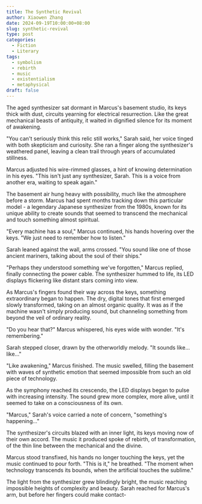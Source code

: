 ```yaml
---
title: The Synthetic Revival
author: Xiaowen Zhang
date: 2024-09-19T10:00:00+08:00
slug: synthetic-revival
type: post
categories:
  - Fiction
  - Literary
tags:
  - symbolism
  - rebirth
  - music
  - existentialism
  - metaphysical
draft: false
---
```


The aged synthesizer sat dormant in Marcus's basement studio, its keys thick with dust, circuits yearning for electrical resurrection. Like the great mechanical beasts of antiquity, it waited in dignified silence for its moment of awakening.

"You can't seriously think this relic still works," Sarah said, her voice tinged with both skepticism and curiosity. She ran a finger along the synthesizer's weathered panel, leaving a clean trail through years of accumulated stillness.

Marcus adjusted his wire-rimmed glasses, a hint of knowing determination in his eyes. "This isn't just any synthesizer, Sarah. This is a voice from another era, waiting to speak again."

The basement air hung heavy with possibility, much like the atmosphere before a storm. Marcus had spent months tracking down this particular model - a legendary Japanese synthesizer from the 1980s, known for its unique ability to create sounds that seemed to transcend the mechanical and touch something almost spiritual.

"Every machine has a soul," Marcus continued, his hands hovering over the keys. "We just need to remember how to listen."

Sarah leaned against the wall, arms crossed. "You sound like one of those ancient mariners, talking about the soul of their ships."

"Perhaps they understood something we've forgotten," Marcus replied, finally connecting the power cable. The synthesizer hummed to life, its LED displays flickering like distant stars coming into view.

As Marcus's fingers found their way across the keys, something extraordinary began to happen. The dry, digital tones that first emerged slowly transformed, taking on an almost organic quality. It was as if the machine wasn't simply producing sound, but channeling something from beyond the veil of ordinary reality.

"Do you hear that?" Marcus whispered, his eyes wide with wonder. "It's remembering."

Sarah stepped closer, drawn by the otherworldly melody. "It sounds like... like..."

"Like awakening," Marcus finished. The music swelled, filling the basement with waves of synthetic emotion that seemed impossible from such an old piece of technology.

As the symphony reached its crescendo, the LED displays began to pulse with increasing intensity. The sound grew more complex, more alive, until it seemed to take on a consciousness of its own.

"Marcus," Sarah's voice carried a note of concern, "something's happening..."

The synthesizer's circuits blazed with an inner light, its keys moving now of their own accord. The music it produced spoke of rebirth, of transformation, of the thin line between the mechanical and the divine.

Marcus stood transfixed, his hands no longer touching the keys, yet the music continued to pour forth. "This is it," he breathed. "The moment when technology transcends its bounds, when the artificial touches the sublime."

The light from the synthesizer grew blindingly bright, the music reaching impossible heights of complexity and beauty. Sarah reached for Marcus's arm, but before her fingers could make contact-